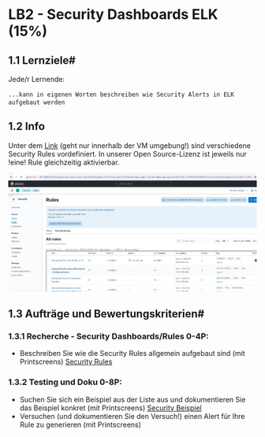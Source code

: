 # LB2 - Security Dashboards ELK (15%)
## 1.1 Lernziele#

Jede/r Lernende:

    ...kann in eigenen Worten beschreiben wie Security Alerts in ELK aufgebaut werden

## 1.2 Info

Unter dem [Link](192.168.56.105:5601/app/security/rules) (geht nur innerhalb der VM umgebung!) sind verschiedene Security Rules vordefiniert. In unserer Open Source-Lizenz ist jeweils nur !eine! Rule gleichzeitig aktivierbar.

![Bild der Elastic Benutzeroberfläche im Rules Reiter](../bilder/elastic0.jpg)

## 1.3 Aufträge und Bewertungskriterien#

### 1.3.1 Recherche - Security Dashboards/Rules 0-4P:

- Beschreiben Sie wie die Security Rules allgemein aufgebaut sind (mit Printscreens) [Security Rules](tech_daten/securityELK_P5.md)

### 1.3.2 Testing und Doku 0-8P:

- Suchen Sie sich ein Beispiel aus der Liste aus und dokumentieren Sie das Beispiel konkret (mit Printscreens) [Security Beispiel]()
- Versuchen (und dokumentieren Sie den Versuch!) einen Alert für Ihre Rule zu generieren (mit Printscreens)
